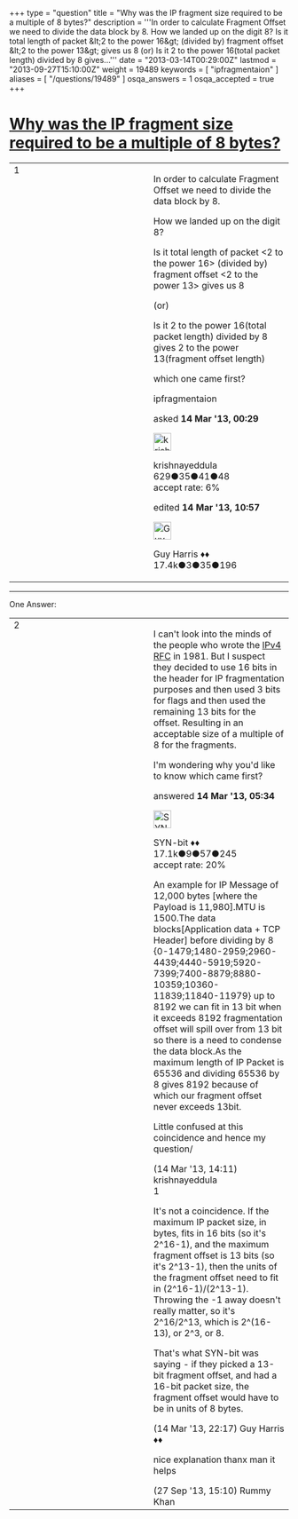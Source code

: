 +++
type = "question"
title = "Why was the IP fragment size required to be a multiple of 8 bytes?"
description = '''In order to calculate Fragment Offset we need to divide the data block by 8. How we landed up on the digit 8? Is it total length of packet &amp;lt;2 to the power 16&amp;gt; (divided by) fragment offset &amp;lt;2 to the power 13&amp;gt; gives us 8  (or) Is it 2 to the power 16(total packet length) divided by 8 gives...'''
date = "2013-03-14T00:29:00Z"
lastmod = "2013-09-27T15:10:00Z"
weight = 19489
keywords = [ "ipfragmentaion" ]
aliases = [ "/questions/19489" ]
osqa_answers = 1
osqa_accepted = true
+++

<div class="headNormal">

# [Why was the IP fragment size required to be a multiple of 8 bytes?](/questions/19489/why-was-the-ip-fragment-size-required-to-be-a-multiple-of-8-bytes)

</div>

<div id="main-body">

<div id="askform">

<table id="question-table" style="width:100%;"><colgroup><col style="width: 50%" /><col style="width: 50%" /></colgroup><tbody><tr class="odd"><td style="width: 30px; vertical-align: top"><div class="vote-buttons"><span id="post-19489-upvote" class="ajax-command post-vote up" rel="nofollow" title="I like this post (click again to cancel)"> </span><div id="post-19489-score" class="post-score" title="current number of votes">1</div><span id="post-19489-downvote" class="ajax-command post-vote down" rel="nofollow" title="I dont like this post (click again to cancel)"> </span> <span id="favorite-mark" class="ajax-command favorite-mark" rel="nofollow" title="mark/unmark this question as favorite (click again to cancel)"> </span><div id="favorite-count" class="favorite-count"></div></div></td><td><div id="item-right"><div class="question-body"><p>In order to calculate Fragment Offset we need to divide the data block by 8.</p><p>How we landed up on the digit 8?</p><p>Is it total length of packet &lt;2 to the power 16&gt; (divided by) fragment offset &lt;2 to the power 13&gt; gives us 8</p><p>(or)</p><p>Is it 2 to the power 16(total packet length) divided by 8 gives 2 to the power 13(fragment offset length)</p><p>which one came first?</p></div><div id="question-tags" class="tags-container tags"><span class="post-tag tag-link-ipfragmentaion" rel="tag" title="see questions tagged &#39;ipfragmentaion&#39;">ipfragmentaion</span></div><div id="question-controls" class="post-controls"></div><div class="post-update-info-container"><div class="post-update-info post-update-info-user"><p>asked <strong>14 Mar '13, 00:29</strong></p><img src="https://secure.gravatar.com/avatar/2b038237e64839261fcc88e9fdef2b68?s=32&amp;d=identicon&amp;r=g" class="gravatar" width="32" height="32" alt="krishnayeddula&#39;s gravatar image" /><p><span>krishnayeddula</span><br />
<span class="score" title="629 reputation points">629</span><span title="35 badges"><span class="badge1">●</span><span class="badgecount">35</span></span><span title="41 badges"><span class="silver">●</span><span class="badgecount">41</span></span><span title="48 badges"><span class="bronze">●</span><span class="badgecount">48</span></span><br />
<span class="accept_rate" title="Rate of the user&#39;s accepted answers">accept rate:</span> <span title="krishnayeddula has 3 accepted answers">6%</span></p></div><div class="post-update-info post-update-info-edited"><p><span> edited <strong>14 Mar '13, 10:57</strong> </span></p><img src="https://secure.gravatar.com/avatar/f93de7000747ab5efb5acd3034b2ebd7?s=32&amp;d=identicon&amp;r=g" class="gravatar" width="32" height="32" alt="Guy%20Harris&#39;s gravatar image" /><p><span>Guy Harris ♦♦</span><br />
<span class="score" title="17443 reputation points"><span>17.4k</span></span><span title="3 badges"><span class="badge1">●</span><span class="badgecount">3</span></span><span title="35 badges"><span class="silver">●</span><span class="badgecount">35</span></span><span title="196 badges"><span class="bronze">●</span><span class="badgecount">196</span></span></p></div></div><div id="comments-container-19489" class="comments-container"></div><div id="comment-tools-19489" class="comment-tools"></div><div class="clear"></div><div id="comment-19489-form-container" class="comment-form-container"></div><div class="clear"></div></div></td></tr></tbody></table>

------------------------------------------------------------------------

<div class="tabBar">

<span id="sort-top"></span>

<div class="headQuestions">

One Answer:

</div>

</div>

<span id="19499"></span>

<div id="answer-container-19499" class="answer accepted-answer">

<table style="width:100%;"><colgroup><col style="width: 50%" /><col style="width: 50%" /></colgroup><tbody><tr class="odd"><td style="width: 30px; vertical-align: top"><div class="vote-buttons"><span id="post-19499-upvote" class="ajax-command post-vote up" rel="nofollow" title="I like this post (click again to cancel)"> </span><div id="post-19499-score" class="post-score" title="current number of votes">2</div><span id="post-19499-downvote" class="ajax-command post-vote down" rel="nofollow" title="I dont like this post (click again to cancel)"> </span> <span class="accept-answer on" rel="nofollow" title="krishnayeddula has selected this answer as the correct answer"> </span></div></td><td><div class="item-right"><div class="answer-body"><p>I can't look into the minds of the people who wrote the <a href="http://tools.ietf.org/html/rfc791">IPv4 RFC</a> in 1981. But I suspect they decided to use 16 bits in the header for IP fragmentation purposes and then used 3 bits for flags and then used the remaining 13 bits for the offset. Resulting in an acceptable size of a multiple of 8 for the fragments.</p><p>I'm wondering why you'd like to know which came first?</p></div><div class="answer-controls post-controls"></div><div class="post-update-info-container"><div class="post-update-info post-update-info-user"><p>answered <strong>14 Mar '13, 05:34</strong></p><img src="https://secure.gravatar.com/avatar/7901a94d8fdd1f9f47cda9a32fcfa177?s=32&amp;d=identicon&amp;r=g" class="gravatar" width="32" height="32" alt="SYN-bit&#39;s gravatar image" /><p><span>SYN-bit ♦♦</span><br />
<span class="score" title="17094 reputation points"><span>17.1k</span></span><span title="9 badges"><span class="badge1">●</span><span class="badgecount">9</span></span><span title="57 badges"><span class="silver">●</span><span class="badgecount">57</span></span><span title="245 badges"><span class="bronze">●</span><span class="badgecount">245</span></span><br />
<span class="accept_rate" title="Rate of the user&#39;s accepted answers">accept rate:</span> <span title="SYN-bit has 174 accepted answers">20%</span></p></div></div><div id="comments-container-19499" class="comments-container"><span id="19521"></span><div id="comment-19521" class="comment"><div id="post-19521-score" class="comment-score"></div><div class="comment-text"><p>An example for IP Message of 12,000 bytes [where the Payload is 11,980].MTU is 1500.The data blocks[Application data + TCP Header] before dividing by 8 {0-1479;1480-2959;2960-4439;4440-5919;5920-7399;7400-8879;8880-10359;10360-11839;11840-11979} up to 8192 we can fit in 13 bit when it exceeds 8192 fragmentation offset will spill over from 13 bit so there is a need to condense the data block.As the maximum length of IP Packet is 65536 and dividing 65536 by 8 gives 8192 because of which our fragment offset never exceeds 13bit.</p><p>Little confused at this coincidence and hence my question/</p></div><div id="comment-19521-info" class="comment-info"><span class="comment-age">(14 Mar '13, 14:11)</span> <span class="comment-user userinfo">krishnayeddula</span></div></div><span id="19525"></span><div id="comment-19525" class="comment"><div id="post-19525-score" class="comment-score">1</div><div class="comment-text"><p>It's not a coincidence. If the maximum IP packet size, in bytes, fits in 16 bits (so it's 2^16-1), and the maximum fragment offset is 13 bits (so it's 2^13-1), then the units of the fragment offset need to fit in (2^16-1)/(2^13-1). Throwing the -1 away doesn't really matter, so it's 2^16/2^13, which is 2^(16-13), or 2^3, or 8.</p><p>That's what SYN-bit was saying - if they picked a 13-bit fragment offset, and had a 16-bit packet size, the fragment offset would have to be in units of 8 bytes.</p></div><div id="comment-19525-info" class="comment-info"><span class="comment-age">(14 Mar '13, 22:17)</span> <span class="comment-user userinfo">Guy Harris ♦♦</span></div></div><span id="25326"></span><div id="comment-25326" class="comment"><div id="post-25326-score" class="comment-score"></div><div class="comment-text"><p>nice explanation thanx man it helps</p></div><div id="comment-25326-info" class="comment-info"><span class="comment-age">(27 Sep '13, 15:10)</span> <span class="comment-user userinfo">Rummy Khan</span></div></div></div><div id="comment-tools-19499" class="comment-tools"></div><div class="clear"></div><div id="comment-19499-form-container" class="comment-form-container"></div><div class="clear"></div></div></td></tr></tbody></table>

</div>

<div class="paginator-container-left">

</div>

</div>

</div>

